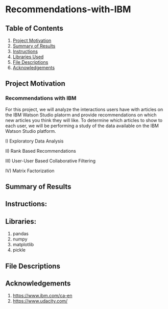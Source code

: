 # Recommendations-with-IBM

## Table of Contents
1. [Project Motivation](#motivation)
2. [Summary of Results](#results)
3. [Instructions](#instructions)
4. [Libraries Used](#libraries)
5. [File Descriptions](#descriptions)
6. [Acknowledgements](#acknowledgements)

## Project Motivation <a name="motivation"></a>
### Recommendations with IBM

For this project, we will analyze the interactions users have with articles on the IBM Watson Studio platorm and provide recommendations on which new articles you think they will like. To determine which articles to show to each user, we will be performing a study of the data available on the IBM Watson Studio platform. 

I) Exploratory Data Analysis

II) Rank Based Recommendations

III) User-User Based Collaborative Filtering

IV) Matrix Factorization

## Summary of Results <a name="results"></a>


## Instructions: <a name="instructions"></a>


## Libraries: <a name="libraries"></a>
1. pandas
2. numpy
3. matplotlib
4. pickle

## File Descriptions <a name="descriptions"></a>

## Acknowledgements <a name="acknowledgements"></a>
1. https://www.ibm.com/ca-en
2. https://www.udacity.com/
